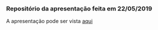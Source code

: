 ### Repositório da apresentação feita em 22/05/2019

A apresentação pode ser vista [aqui](https://brunolucian.github.io/talk-ser/#/)